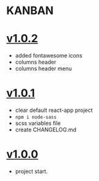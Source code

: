 # KANBAN


# [v1.0.2](https://github.com/GaroGabriel/kanban-react)
- added fontawesome icons
- columns header 
- columns header menu

# [v1.0.1](https://github.com/GaroGabriel/kanban-react)
- clear default react-app project
- `npm i node-sass`
- scss variables file
- create CHANGELOG.md

# [v1.0.0](https://github.com/GaroGabriel/kanban-react)
- project start.

